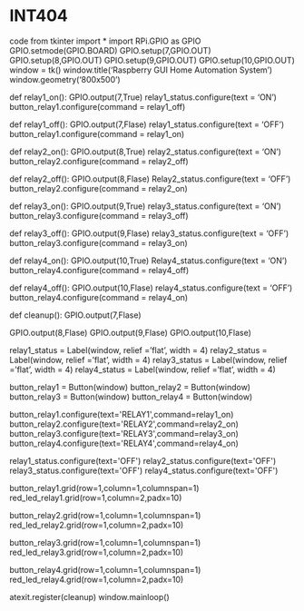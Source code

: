# INT404
code
from tkinter import *
import RPi.GPIO as GPIO
GPIO.setmode(GPIO.BOARD)
GPIO.setup(7,GPIO.OUT)
GPIO.setup(8,GPIO.OUT)
GPIO.setup(9,GPIO.OUT)
GPIO.setup(10,GPIO.OUT)
window = tk()
window.title(‘Raspberry GUI Home Automation System’)
window.geometry(‘800x500’)

def relay1_on():
GPIO.output(7,True)
relay1_status.configure(text = ‘ON’)
button_relay1.configure(command = relay1_off)

def relay1_off():
GPIO.output(7,Flase)
relay1_status.configure(text = ‘OFF’)
button_relay1.configure(command = relay1_on)

def relay2_on():
GPIO.output(8,True)
relay2_status.configure(text = ‘ON’)
button_relay2.configure(command = relay2_off)

def relay2_off():
GPIO.output(8,Flase)
Relay2_status.configure(text = ‘OFF’)
button_relay2.configure(command = relay2_on)

def relay3_on():
GPIO.output(9,True)
relay3_status.configure(text = ‘ON’)
button_relay3.configure(command = relay3_off)

def relay3_off():
GPIO.output(9,Flase)
relay3_status.configure(text = ‘OFF’)
button_relay3.configure(command = relay3_on)

def relay4_on():
GPIO.output(10,True)
Relay4_status.configure(text = ‘ON’)
button_relay4.configure(command = relay4_off)

def relay4_off():
GPIO.output(10,Flase)
relay4_status.configure(text = ‘OFF’)
button_relay4.configure(command = relay4_on)

def cleanup():
GPIO.output(7,Flase)

GPIO.output(8,Flase)
GPIO.output(9,Flase)
GPIO.output(10,Flase)

relay1_status = Label(window, relief =’flat’, width = 4)
relay2_status = Label(window, relief =’flat’, width = 4)
relay3_status = Label(window, relief =’flat’, width = 4)
relay4_status = Label(window, relief =’flat’, width = 4)

button_relay1 = Button(window)
button_relay2 = Button(window)
button_relay3 = Button(window)
button_relay4 = Button(window)

button_relay1.configure(text='RELAY1',command=relay1_on)
button_relay2.configure(text='RELAY2',command=relay2_on)
button_relay3.configure(text='RELAY3',command=relay3_on)
button_relay4.configure(text='RELAY4',command=relay4_on)

relay1_status.configure(text='OFF') 
relay2_status.configure(text='OFF') 
relay3_status.configure(text='OFF') 
relay4_status.configure(text='OFF') 

button_relay1.grid(row=1,column=1,columnspan=1)
red_led_relay1.grid(row=1,column=2,padx=10)

button_relay2.grid(row=1,column=1,columnspan=1)
red_led_relay2.grid(row=1,column=2,padx=10)

button_relay3.grid(row=1,column=1,columnspan=1)
red_led_relay3.grid(row=1,column=2,padx=10)

button_relay4.grid(row=1,column=1,columnspan=1)
red_led_relay4.grid(row=1,column=2,padx=10)


atexit.register(cleanup)
window.mainloop()






